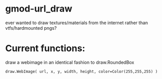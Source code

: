 # gmod-url_draw
ever wanted to draw textures/materials from the internet rather than vtfs/hardmounted pngs?

# Current functions: 
draw a webimage in an identical fashion to draw.RoundedBox

`draw.WebImage( url, x, y, width, height, color=Color(255,255,255) )`
